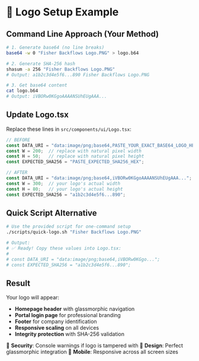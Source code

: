 # 🎯 Logo Setup Example

## Command Line Approach (Your Method)

```bash
# 1. Generate base64 (no line breaks)
base64 -w 0 "Fisher Backflows Logo.PNG" > logo.b64

# 2. Generate SHA-256 hash  
shasum -a 256 "Fisher Backflows Logo.PNG"
# Output: a1b2c3d4e5f6...890 Fisher Backflows Logo.PNG

# 3. Get base64 content
cat logo.b64
# Output: iVBORw0KGgoAAAANSUhEUgAAA...
```

## Update Logo.tsx

Replace these lines in `src/components/ui/Logo.tsx`:

```typescript
// BEFORE
const DATA_URI = "data:image/png;base64,PASTE_YOUR_EXACT_BASE64_LOGO_HERE";
const W = 200;  // replace with natural pixel width
const H = 50;   // replace with natural pixel height
const EXPECTED_SHA256 = "PASTE_EXPECTED_SHA256_HEX";

// AFTER
const DATA_URI = "data:image/png;base64,iVBORw0KGgoAAAANSUhEUgAAA...";
const W = 300;  // your logo's actual width
const H = 80;   // your logo's actual height  
const EXPECTED_SHA256 = "a1b2c3d4e5f6...890";
```

## Quick Script Alternative

```bash
# Use the provided script for one-command setup
./scripts/quick-logo.sh "Fisher Backflows Logo.PNG"

# Output:
# ✅ Ready! Copy these values into Logo.tsx:
# 
# const DATA_URI = "data:image/png;base64,iVBORw0KGgo...";
# const EXPECTED_SHA256 = "a1b2c3d4e5f6...890";
```

## Result

Your logo will appear:
- **Homepage header** with glassmorphic navigation
- **Portal login page** for professional branding  
- **Footer** for company identification
- **Responsive scaling** on all devices
- **Integrity protection** with SHA-256 validation

🔐 **Security**: Console warnings if logo is tampered with
🎨 **Design**: Perfect glassmorphic integration
📱 **Mobile**: Responsive across all screen sizes